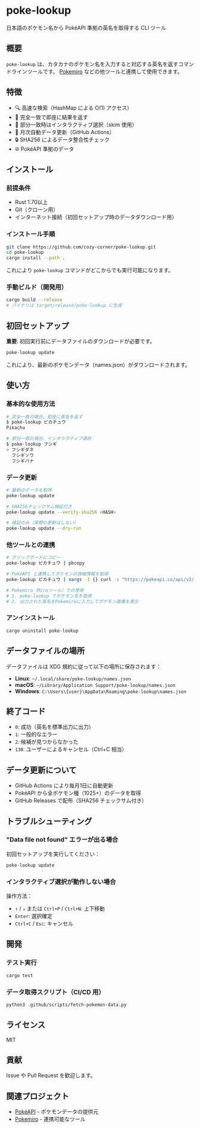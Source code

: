 # poke-lookup

日本語のポケモン名から PokéAPI 準拠の英名を取得する CLI ツール

## 概要

`poke-lookup` は、カタカナのポケモン名を入力すると対応する英名を返すコマンドラインツールです。
[Pokemiro](https://github.com/zk-phi/pokemiro) などの他ツールと連携して使用できます。

## 特徴

- 🔍 高速な検索（HashMap による O(1) アクセス）
- 🎯 完全一致で即座に結果を返す
- 📝 部分一致時はインタラクティブ選択（skim 使用）
- 🔄 月次自動データ更新（GitHub Actions）
- 🔒 SHA256 によるデータ整合性チェック
- 🌐 PokéAPI 準拠のデータ

## インストール

### 前提条件

- Rust 1.70以上
- Git（クローン用）
- インターネット接続（初回セットアップ時のデータダウンロード用）

### インストール手順

```bash
git clone https://github.com/cozy-corner/poke-lookup.git
cd poke-lookup
cargo install --path .
```

これにより `poke-lookup` コマンドがどこからでも実行可能になります。

### 手動ビルド（開発用）

```bash
cargo build --release
# バイナリは target/release/poke-lookup に生成
```

## 初回セットアップ

**重要**: 初回実行前にデータファイルのダウンロードが必要です。

```bash
poke-lookup update
```

これにより、最新のポケモンデータ（names.json）がダウンロードされます。

## 使い方

### 基本的な使用方法

```bash
# 完全一致の場合、即座に英名を返す
$ poke-lookup ピカチュウ
Pikachu

# 部分一致の場合、インタラクティブ選択
$ poke-lookup フシギ
> フシギダネ
  フシギソウ
  フシギバナ
```

### データ更新

```bash
# 最新のデータを取得
poke-lookup update

# SHA256チェックサム検証付き
poke-lookup update --verify-sha256 <HASH>

# 検証のみ（実際の更新はしない）
poke-lookup update --dry-run
```

### 他ツールとの連携

```bash
# クリップボードにコピー
poke-lookup ピカチュウ | pbcopy

# PokéAPI と連携してポケモンの詳細情報を取得
poke-lookup ピカチュウ | xargs -I {} curl -s "https://pokeapi.co/api/v2/pokemon/{}"

# Pokemiro（Miroツール）での使用
# 1. poke-lookup でポケモン名を取得
# 2. 出力された英名をPokemiroに入力してポケモン画像を表示
```

### アンインストール

```bash
cargo uninstall poke-lookup
```

## データファイルの場所

データファイルは XDG 規約に従って以下の場所に保存されます：

- **Linux**: `~/.local/share/poke-lookup/names.json`
- **macOS**: `~/Library/Application Support/poke-lookup/names.json`
- **Windows**: `C:\Users\{user}\AppData\Roaming\poke-lookup\names.json`

## 終了コード

- `0`: 成功（英名を標準出力に出力）
- `1`: 一般的なエラー
- `2`: 候補が見つからなかった
- `130`: ユーザーによるキャンセル（Ctrl+C 相当）

## データ更新について

- GitHub Actions により毎月1日に自動更新
- PokéAPI から全ポケモン種（1025+）のデータを取得
- GitHub Releases で配布（SHA256 チェックサム付き）

## トラブルシューティング

### "Data file not found" エラーが出る場合

初回セットアップを実行してください：

```bash
poke-lookup update
```

### インタラクティブ選択が動作しない場合

操作方法：
- `↑` / `↓` または `Ctrl+P` / `Ctrl+N`: 上下移動
- `Enter`: 選択確定
- `Ctrl+C` / `Esc`: キャンセル

## 開発

### テスト実行

```bash
cargo test
```

### データ取得スクリプト（CI/CD 用）

```bash
python3 .github/scripts/fetch-pokemon-data.py
```

## ライセンス

MIT

## 貢献

Issue や Pull Request を歓迎します。

## 関連プロジェクト

- [PokéAPI](https://pokeapi.co/) - ポケモンデータの提供元
- [Pokemiro](https://github.com/zk-phi/pokemiro) - 連携可能なツール